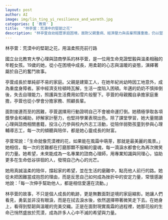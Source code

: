 ```yaml
---
layout: post
author: AI
image: img/lin_ting_yi_resilience_and_warmth.jpg
categories: [ '教育' ]
title:  "林亭萓：荒漠中的堅韌之花"
description: "林亭萓自幼經歷家庭困境，面對父親重病、經濟壓力與長輩照護重擔，仍以堅韌與溫柔並行的態度，力爭學業、熱心志工，用行動傳遞希望。她將生活中的苦難化為向前的力量，立志成為諮商心理師，陪伴更多人走出低谷，成為荒漠裡盛放的花，照亮自己與他人的生命。"
---
```

林亭萓：荒漠中的堅韌之花，用溫柔照亮前行路

國立台北教育大學心理與諮商學系的林亭萓，是一位用生命見證堅毅與溫柔相融的年輕女孩。19歲的她，從小在困境中成長，用柔韌的心志與溫暖的姿態，演繹著屬於自己的奮鬥故事。

亭萓成長於單純卻不易的家庭。父親是建築工人，在她年紀尚幼時因工地意外，成為重度身障者。家中經濟支柱頓時瓦解，生活一度陷入困頓。年邁的奶奶不慎摔倒後，失去自理能力，照護與生活費用如雪片般壓下。亭萓的母親獨自承擔家庭重擔，亭萓也從小學會分擔家務、照顧長輩。

面對接連而至的困難，亭萓選擇用行動證明自己不會被命運打倒。她積極爭取各項獎學金和補助，紓解家計壓力，也堅持學業表現出色。除了課堂學習，她大量閱讀心理與諮商相關書籍，投注心力參與校內外志工活動，從陪伴弱勢孩童到參與心理輔導志工，每一次的傾聽與陪伴，都是她心靈成長的財富。

亭萓常說：「生命就像荒漠裡的花，如果能在風霜中萌芽，那就是最美麗的風景。」她相信，每一次的苦難都在打磨那顆不服輸的靈魂，每一滴淚水都會化為再次微笑的力量。她希望，未來能成為一名專業的諮商心理師，用專業知識與同理心，協助更多在生命低谷徘徊的人，發現自己內心的光芒。

她用真誠溫柔的陪伴，撐起家的希望，並在生活的磨難中，點亮他人前行的路。她從未把困難當成抱怨的理由，而是反思自己如何成為挫折中的安定力量，常懷感謝地說：「每一次伸手幫助他人，都是相信愛還在流動。」

林亭萓的故事，不只是個人成長的軌跡，更是無數面對逆境的家庭縮影。她讓人們看見，勇氣並非沒有眼淚，而是在拭去淚水後，依然選擇帶著微笑走下去。在她身上，看得到堅韌與溫暖的完美交織。正是在面對現實風霜的過程裡，她那花般的生命己悄然盛放於荒漠，成為許多人心中不滅的希望與力量。